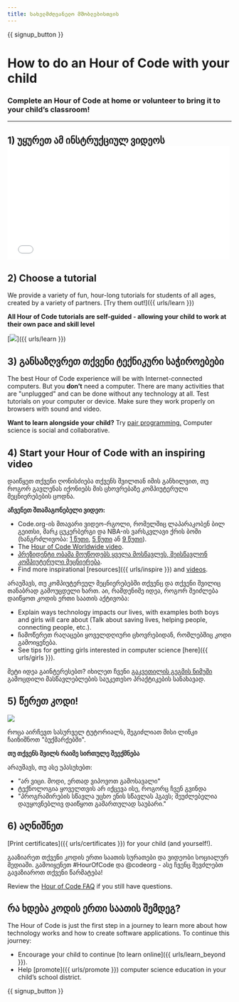 ```yaml
---
title: სახელმძღვანელო მშობლებისთვის
---
```


{{ signup_button }}

# How to do an Hour of Code with your child

### Complete an Hour of Code at home or volunteer to bring it to your child’s classroom!

* * *

## 1) უყურეთ ამ ინსტრუქციულ ვიდეოს <iframe width="500" height="255" src="//www.youtube.com/embed/SrnvvWDm73k" frameborder="0" allowfullscreen mark="crwd-mark"></iframe> 

## 2) Choose a tutorial

We provide a variety of fun, hour-long tutorials for students of all ages, created by a variety of partners. [Try them out!]({{ urls/learn }})

**All Hour of Code tutorials are self-guided - allowing your child to work at their own pace and skill level**

[![](/images/fit-700/tutorials.png)]({{ urls/learn }})

## 3) განსაზღვრეთ თქვენი ტექნიკური საჭიროებები

The best Hour of Code experience will be with Internet-connected computers. But you **don’t** need a computer. There are many activities that are "unplugged" and can be done without any technology at all. Test tutorials on your computer or device. Make sure they work properly on browsers with sound and video.

**Want to learn alongside your child?** Try [pair programming.](http://www.ncwit.org/resources/pair-programming-box-power-collaborative-learning) Computer science is social and collaborative.

## 4) Start your Hour of Code with an inspiring video

დაიწყეთ თქვენი ღონისძიება თქვენს შვილთან იმის განხილვით, თუ როგორ გავლენას იქონიებს მის ცხოვრებაზე კომპიუტერული მეცნიერებების ცოდნა.

**აჩვენეთ შთამაგონებელი ვიდეო:**

- Code.org-ის მთავარი ვიდეო-რგოლი, რომელშიც ლაპარაკობენ ბილ გეითსი, მარკ ცუკერბერგი და NBA-ის ვარსკვლავი ქრის ბოში (ხანგრძლივობა: [1 წუთი](https://www.youtube.com/watch?v=qYZF6oIZtfc), [5 წუთი](https://www.youtube.com/watch?v=nKIu9yen5nc) ან [9 წუთი](https://www.youtube.com/watch?v=dU1xS07N-FA)).
- The [Hour of Code Worldwide video](https://www.youtube.com/watch?v=KsOIlDT145A).
- [პრეზიდენტი ობამა მოუწოდებს ყველა მოსწავლეს, შეისწავლონ კომპიუტერული მეცნიერება](https://www.youtube.com/watch?v=6XvmhE1J9PY).
- Find more inspirational [resources]({{ urls/inspire }}) and [videos](https://www.youtube.com/playlist?list=PLzdnOPI1iJNfpD8i4Sx7U0y2MccnrNZuP).

არაუშავს, თუ კომპიუტერეულ მეცნიერებებში თქვენც და თქვენი შვილიც თანაბრად გამოუცდელი ხართ. აი, რამდენიმე იდეა, როგორ შეიძლება დაიწყოთ კოდის ერთი საათის აქტივობა:

- Explain ways technology impacts our lives, with examples both boys and girls will care about (Talk about saving lives, helping people, connecting people, etc.).
- ჩამოწერეთ რაღაცები ყოველდღიური ცხოვრებიდან, რომლებშიც კოდი გამოიყენება.
- See tips for getting girls interested in computer science [here]({{ urls/girls }}).

მეტი იდეა გაინტერესებთ? იხილეთ ჩვენი [ გაკვეთილის გეგმის ნიმუში](/files/AfterschoolEducatorLessonPlanOutline.docx) გამოცდილი მასწავლებლების საუკეთესო პრაქტიკების სანახავად.

## 5) წერეთ კოდი!

<img src="/images/fit-700/tutorial-short-link.png" />

როცა აირჩევთ სასურველ ტუტორიალს, შეგიძლიათ მისი ლინკი ჩაინიშნოთ "ბუქმარქებში".

**თუ თქვენს შვილს რაიმე სირთულე შეექმნება**

არაუშავს, თუ ასე უპასუხებთ:

- "არ ვიცი. მოდი, ერთად ვიპოვოთ გამოსავალი"
- ტექნოლოგია ყოველთვის არ იქცევა ისე, როგორც ჩვენ გვინდა
- "პროგრამირების სწავლა უცხო ენის სწავლას ჰგავს; შეუძლებელია დაუყოვნებლივ დაიწყოთ გამართულად საუბარი."

## 6) აღნიშნეთ

[Print certificates]({{ urls/certificates }}) for your child (and yourself!).

გააზიარეთ თქვენი კოდის ერთი საათის სურათები და ვიდეობი სოციალურ მედიაში. გამოიყენეთ #HourOfCode და @codeorg - ასე ჩვენც შევძლებთ გავაზიაროთ თქვენი წარმატება!

Review the [Hour of Code FAQ](https://help.edraak.org/hc/en-us/categories/200147083-Hour-of-Code) if you still have questions.

## რა ხდება კოდის ერთი საათის შემდეგ?

The Hour of Code is just the first step in a journey to learn more about how technology works and how to create software applications. To continue this journey:

- Encourage your child to continue [to learn online]({{ urls/learn_beyond }}).
- Help [promote]({{ urls/promote }}) computer science education in your child’s school district.

{{ signup_button }}